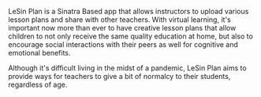 LeSin Plan is a Sinatra Based app that allows instructors to upload various lesson plans and share with other teachers. With virtual learning, it's important now more than ever to have creative lesson plans that allow children to not only receive the same quality education at home, but also to encourage social interactions with their peers as well for cognitive and emotional benefits. 

Although it's difficult living in the midst of a pandemic, LeSin Plan aims to provide ways for teachers to give a bit of normalcy to their students, regardless of age. 